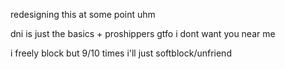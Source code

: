 redesigning this at some point
uhm

dni is just the basics + proshippers gtfo i dont want you near me

i freely block but 9/10 times i'll just softblock/unfriend
